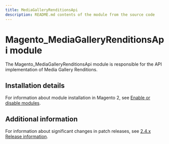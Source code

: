 ```yaml
---
title: MediaGalleryRenditionsApi
description: README.md contents of the module from the source code
---
```


# Magento_MediaGalleryRenditionsApi module

The Magento_MediaGalleryRenditionsApi module is responsible for the API implementation of Media Gallery Renditions.

## Installation details

For information about module installation in Magento 2, see [Enable or disable modules](https://devdocs.magento.com/guides/v2.4/install-gde/install/cli/install-cli-subcommands-enable.html).

## Additional information

For information about significant changes in patch releases, see [2.4.x Release information](https://devdocs.magento.com/guides/v2.4/release-notes/bk-release-notes.html).
